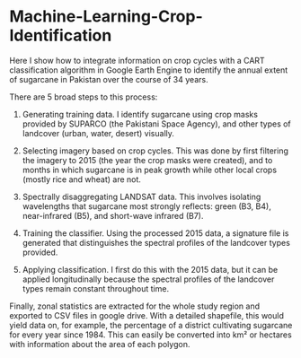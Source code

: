 # Machine-Learning-Crop-Identification
Here I show how to integrate information on crop cycles with a CART classification algorithm in Google Earth Engine to identify the annual extent of sugarcane in Pakistan over the course of 34 years. 

There are 5 broad steps to this process:

1) Generating training data. 
I identify sugarcane using crop masks provided by SUPARCO (the Pakistani Space Agency), and other types of landcover (urban, water, desert) visually. 

2) Selecting imagery based on crop cycles. 
This was done by first filtering the imagery to 2015 (the year the crop masks were created), and to months in which sugarcane is in peak growth while other local crops (mostly rice and wheat) are not. 

3) Spectrally disaggregating LANDSAT data. 
This involves isolating wavelengths that sugarcane most strongly reflects: green (B3, B4), near-infrared (B5), and short-wave infrared (B7). 

4) Training the classifier. 
Using the processed 2015 data, a signature file is generated that distinguishes the spectral profiles of the landcover types provided.

5) Applying classification. 
I first do this with the 2015 data, but it can be applied longitudinally because the spectral profiles of the landcover types remain constant throughout time. 

Finally, zonal statistics are extracted for the whole study region and exported to CSV files in google drive. With a detailed shapefile, this would yield data on, for example, the percentage of a district cultivating sugarcane for every year since 1984. This can easily be converted into km² or hectares with information about the area of each polygon. 
